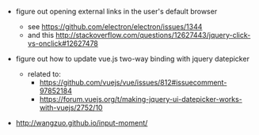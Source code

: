 - figure out opening external links in the user's default browser
  - see https://github.com/electron/electron/issues/1344
  - and this http://stackoverflow.com/questions/12627443/jquery-click-vs-onclick#12627478

- figure out how to update vue.js two-way binding with jquery datepicker
  - related to:
    - https://github.com/vuejs/vue/issues/812#issuecomment-97852184
    - https://forum.vuejs.org/t/making-jquery-ui-datepicker-works-with-vuejs/2752/10

- http://wangzuo.github.io/input-moment/
